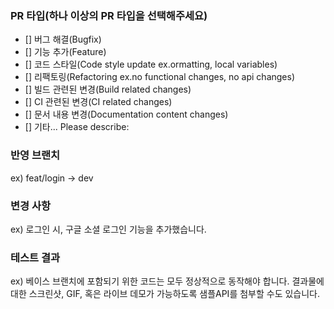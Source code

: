 ### PR 타입(하나 이상의 PR 타입을 선택해주세요)

- [] 버그 해결(Bugfix)
- [] 기능 추가(Feature)
- [] 코드 스타일(Code style update ex.ormatting, local variables)
- [] 리팩토링(Refactoring ex.no functional changes, no api changes)
- [] 빌드 관련된 변경(Build related changes)
- [] CI 관련된 변경(CI related changes)
- [] 문서 내용 변경(Documentation content changes)
- [] 기타... Please describe:

### 반영 브랜치

ex) feat/login -> dev

### 변경 사항

ex) 로그인 시, 구글 소셜 로그인 기능을 추가했습니다.

### 테스트 결과

ex) 베이스 브랜치에 포함되기 위한 코드는 모두 정상적으로 동작해야 합니다. 결과물에 대한 스크린샷, GIF, 혹은 라이브 데모가 가능하도록 샘플API를 첨부할 수도 있습니다.
